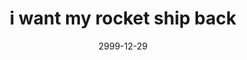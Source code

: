 ---
layout: base.njk
title : 'i want my rocket ship back' 
view_title : 'i want my rocket ship back' 
year : '2999' 
date : '2999-12-29' 
img_file : '/drawing/rocketshipback.png' 
html_file : 'roketshipback' 
next_html : '/index.html' 
permalink : "title/{{html_file}}.html"
---